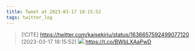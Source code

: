 ```yaml
---
title: Tweet at 2023-03-17 18:15:52
tags: twitter_log
---
```


> [!CITE] https://twitter.com/kaisekiriu/status/1636657592499077120 (2023-03-17 18:15:52)
> ![](https://twitter.com/kaisekiriu/status/1636657592499077120)
> https://t.co/BWbLXAaPwD
